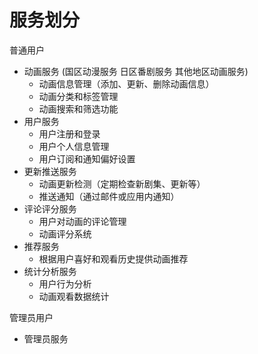 # 服务划分

普通用户

- 动画服务 (国区动漫服务 日区番剧服务 其他地区动画服务)
  - 动画信息管理（添加、更新、删除动画信息）
  - 动画分类和标签管理
  - 动画搜索和筛选功能
- 用户服务
  - 用户注册和登录
  - 用户个人信息管理
  - 用户订阅和通知偏好设置
- 更新推送服务
  - 动画更新检测（定期检查新剧集、更新等）
  - 推送通知（通过邮件或应用内通知）
- 评论评分服务
  - 用户对动画的评论管理
  - 动画评分系统
- 推荐服务
  - 根据用户喜好和观看历史提供动画推荐
- 统计分析服务
  - 用户行为分析
  - 动画观看数据统计

管理员用户

- 管理员服务
